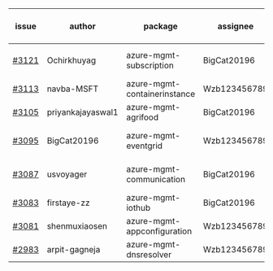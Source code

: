 | issue | author | package | assignee | bot advice | created date of issue | target release date | date from target |
| ------ | ------ | ------ | ------ | ------ | ------ | ------ | :-----: |
| [#3121](https://github.com/Azure/sdk-release-request/issues/3121) | Ochirkhuyag | azure-mgmt-subscription | BigCat20196 | close to release date.  | 08-24 | 08-29 | 0 |
| [#3113](https://github.com/Azure/sdk-release-request/issues/3113) | navba-MSFT | azure-mgmt-containerinstance | Wzb123456789 |  | 08-24 | 09-07 |  |
| [#3105](https://github.com/Azure/sdk-release-request/issues/3105) | priyankajayaswal1 | azure-mgmt-agrifood | BigCat20196 |  | 08-22 | 09-05 |  |
| [#3095](https://github.com/Azure/sdk-release-request/issues/3095) | BigCat20196 | azure-mgmt-eventgrid | Wzb123456789 | close to release date.  | 08-17 | 08-31 | 1 |
| [#3087](https://github.com/Azure/sdk-release-request/issues/3087) | usvoyager | azure-mgmt-communication | BigCat20196 | close to release date.  | 08-12 | 08-29 | 0 |
| [#3083](https://github.com/Azure/sdk-release-request/issues/3083) | firstaye-zz | azure-mgmt-iothub | BigCat20196 |  | 08-11 | 08-22 |  |
| [#3081](https://github.com/Azure/sdk-release-request/issues/3081) | shenmuxiaosen | azure-mgmt-appconfiguration | Wzb123456789 | new comment. | 08-09 | 08-11 |  |
| [#2983](https://github.com/Azure/sdk-release-request/issues/2983) | arpit-gagneja | azure-mgmt-dnsresolver | Wzb123456789 |  | 07-05 | 09-30 |  |

